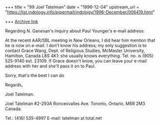 +++
title = "99 Joel Tatelman"
date = "1996-12-04"
upstream_url = "https://list.indology.info/pipermail/indology/1996-December/006419.html"

+++
[Archive link](https://list.indology.info/pipermail/indology/1996-December/006419.html)

Regarding N. Ganesan's inquiry about Paul Younger's e-mail address:

At the recent AAR/SBL meeting in New Orleans, I did hear him mention that 
he is now on e-mail. I don't know his address; my only suggestion is to 
contact Grace Wang, Dept. of Religious Studies, McMaster University, 
Hamilton, Canada L8S 4K1: she usually knows everything. Tel. no. is (905) 
525-9140 ext. 23109. If Grace doesn't know, you can leave your e-mail 
address with her and she'll pass it on to Paul.

Sorry, that's the best I can do

Regards,

Joel Tatelman.

Joel Tatelman
#2-293A Roncesvalles Ave.
Toronto, Ontario,
M6R 2M3 Canada.

Tel.: (416) 535-4997
E-mail: tatelman at total.net





